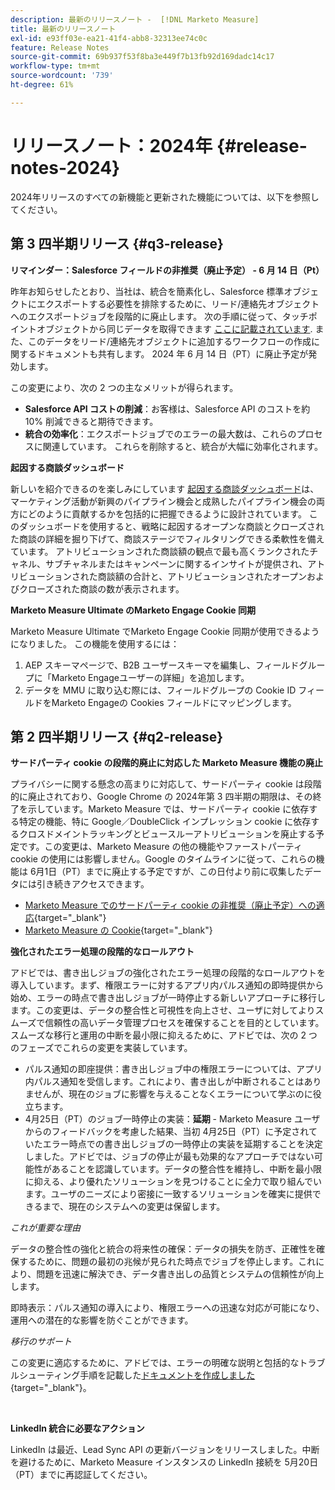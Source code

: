 ```yaml
---
description: 最新のリリースノート -  [!DNL Marketo Measure]
title: 最新のリリースノート
exl-id: e93ff03e-ea21-41f4-abb8-32313ee74c0c
feature: Release Notes
source-git-commit: 69b937f53f8ba3e449f7b13fb92d169dadc14c17
workflow-type: tm+mt
source-wordcount: '739'
ht-degree: 61%

---
```


# リリースノート：2024年 {#release-notes-2024}

2024年リリースのすべての新機能と更新された機能については、以下を参照してください。

## 第 3 四半期リリース {#q3-release}

<p>

**リマインダー：Salesforce フィールドの非推奨（廃止予定） - 6 月 14 日（Pt）**

昨年お知らせしたとおり、当社は、統合を簡素化し、Salesforce 標準オブジェクトにエクスポートする必要性を排除するために、リード/連絡先オブジェクトへのエクスポートジョブを段階的に廃止します。 次の手順に従って、タッチポイントオブジェクトから同じデータを取得できます [ここに記載されています](/help/release-notes/previous-releases/2023.md#deprecations). また、このデータをリード/連絡先オブジェクトに追加するワークフローの作成に関するドキュメントも共有します。 2024 年 6 月 14 日（PT）に廃止予定が発効します。

この変更により、次の 2 つの主なメリットが得られます。

* **Salesforce API コストの削減**：お客様は、Salesforce API のコストを約 10% 削減できると期待できます。
* **統合の効率化**：エクスポートジョブでのエラーの最大数は、これらのプロセスに関連しています。 これらを削除すると、統合が大幅に効率化されます。

**起因する商談ダッシュボード**

新しいを紹介できるのを楽しみにしています [起因する商談ダッシュボード](/help/marketo-measure-discover-ui/dashboards/attributed-opportunity-dashboard.md)は、マーケティング活動が新興のパイプライン機会と成熟したパイプライン機会の両方にどのように貢献するかを包括的に把握できるように設計されています。 このダッシュボードを使用すると、戦略に起因するオープンな商談とクローズされた商談の詳細を掘り下げて、商談ステージでフィルタリングできる柔軟性を備えています。 アトリビューションされた商談額の観点で最も高くランクされたチャネル、サブチャネルまたはキャンペーンに関するインサイトが提供され、アトリビューションされた商談額の合計と、アトリビューションされたオープンおよびクローズされた商談の数が表示されます。

**Marketo Measure Ultimate のMarketo Engage Cookie 同期**

Marketo Measure Ultimate でMarketo Engage Cookie 同期が使用できるようになりました。 この機能を使用するには：

1. AEP スキーマページで、B2B ユーザースキーマを編集し、フィールドグループに「Marketo Engageユーザーの詳細」を追加します。
1. データを MMU に取り込む際には、フィールドグループの Cookie ID フィールドをMarketo Engageの Cookies フィールドにマッピングします。

<p>

## 第 2 四半期リリース {#q2-release}

<p>

**サードパーティ cookie の段階的廃止に対応した Marketo Measure 機能の廃止**

プライバシーに関する懸念の高まりに対応して、サードパーティ cookie は段階的に廃止されており、Google Chrome の 2024年第 3 四半期の期限は、その終了を示しています。Marketo Measure では、サードパーティ cookie に依存する特定の機能、特に Google／DoubleClick インプレッション cookie に依存するクロスドメイントラッキングとビュースルーアトリビューションを廃止する予定です。この変更は、Marketo Measure の他の機能やファーストパーティ cookie の使用には影響しません。Google のタイムラインに従って、これらの機能は 6月1日（PT）までに廃止する予定ですが、この日付より前に収集したデータには引き続きアクセスできます。

* [Marketo Measure でのサードパーティ cookie の非推奨（廃止予定）への適応](https://nation.marketo.com/t5/employee-blogs/adapting-to-third-party-cookie-deprecation-in-marketo-measure/ba-p/345110){target="_blank"}
* [Marketo Measure の Cookie](/help/marketo-measure-tracking/setting-up-tracking/marketo-measure-cookies.md){target="_blank"}

**強化されたエラー処理の段階的なロールアウト**

アドビでは、書き出しジョブの強化されたエラー処理の段階的なロールアウトを導入しています。まず、権限エラーに対するアプリ内パルス通知の即時提供から始め、エラーの時点で書き出しジョブが一時停止する新しいアプローチに移行します。この変更は、データの整合性と可視性を向上させ、ユーザに対してよりスムーズで信頼性の高いデータ管理プロセスを確保することを目的としています。スムーズな移行と運用の中断を最小限に抑えるために、アドビでは、次の 2 つのフェーズでこれらの変更を実装しています。

* パルス通知の即座提供：書き出しジョブ中の権限エラーについては、アプリ内パルス通知を受信します。これにより、書き出しが中断されることはありませんが、現在のジョブに影響を与えることなくエラーについて学ぶのに役立ちます。
* 4月25日（PT）のジョブ一時停止の実装：**延期** - Marketo Measure ユーザからのフィードバックを考慮した結果、当初 4月25日（PT）に予定されていたエラー時点での書き出しジョブの一時停止の実装を延期することを決定しました。アドビでは、ジョブの停止が最も効果的なアプローチではない可能性があることを認識しています。データの整合性を維持し、中断を最小限に抑える、より優れたソリューションを見つけることに全力で取り組んでいます。ユーザのニーズにより密接に一致するソリューションを確実に提供できるまで、現在のシステムへの変更は保留します。

_これが重要な理由_

データの整合性の強化と統合の将来性の確保：データの損失を防ぎ、正確性を確保するために、問題の最初の兆候が見られた時点でジョブを停止します。これにより、問題を迅速に解決でき、データ書き出しの品質とシステムの信頼性が向上します。

即時表示：パルス通知の導入により、権限エラーへの迅速な対応が可能になり、運用への潜在的な影響を防ぐことができます。

_移行のサポート_

この変更に適応するために、アドビでは、エラーの明確な説明と包括的なトラブルシューティング手順を記載した[ドキュメントを作成しました](/help/configuration-and-setup/getting-started-with-marketo-measure/error-notifications.md){target="_blank"}。

<br>

**LinkedIn 統合に必要なアクション**

LinkedIn は最近、Lead Sync API の更新バージョンをリリースしました。中断を避けるために、Marketo Measure インスタンスの LinkedIn 接続を 5月20日（PT）までに再認証してください。


